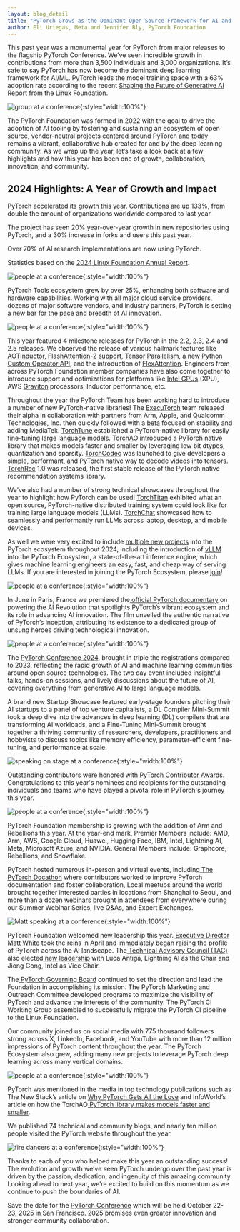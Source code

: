 ```yaml
---
layout: blog_detail
title: "PyTorch Grows as the Dominant Open Source Framework for AI and ML: 2024 Year in Review"
author: Eli Uriegas, Meta and Jennifer Bly, PyTorch Foundation
---
```


This past year was a monumental year for PyTorch from major releases to the flagship PyTorch Conference. We’ve seen incredible growth in contributions from more than 3,500 individuals and 3,000 organizations. It’s safe to say PyTorch has now become the dominant deep learning framework for AI/ML.  PyTorch leads the model training space with a 63% adoption rate according to the recent [Shaping the Future of Generative AI Report](https://www.linuxfoundation.org/research/gen-ai-2024) from the Linux Foundation.



![group at a conference](/assets/images/2024-year-in-review/fg1.jpg){:style="width:100%"}


The PyTorch Foundation was formed in 2022 with the goal to drive the adoption of AI tooling by fostering and sustaining an ecosystem of open source, vendor-neutral projects centered around PyTorch and today remains a vibrant, collaborative hub created for and by the deep learning community. As we wrap up the year, let’s take a look back at a few highlights and how this year has been one of growth, collaboration, innovation, and community.

## 2024 Highlights: A Year of Growth and Impact

  

PyTorch accelerated its growth this year. Contributions are up 133%, from double the amount of  organizations worldwide compared to last year.

The project has seen 20% year-over-year growth in new repositories using PyTorch, and a 30% increase in forks and users this past year.

Over 70% of AI research implementations are now using PyTorch.

Statistics based on the [2024 Linux Foundation Annual Report](https://www.linuxfoundation.org/resources/publications/linux-foundation-annual-report-2024).


![people at a conference](/assets/images/2024-year-in-review/fg2.jpg){:style="width:100%"}


PyTorch Tools ecosystem grew by over 25%, enhancing both software and hardware capabilities. Working with all major cloud service providers, dozens of major software vendors, and industry partners, PyTorch is setting a new bar for the pace and breadth of AI innovation.


![people at a conference](/assets/images/2024-year-in-review/fg3.jpg){:style="width:100%"}

This year featured 4 milestone releases for PyTorch in the 2.2, 2.3, 2.4 and 2.5 releases. We observed the release of various hallmark features like [AOTInductor](https://pytorch.org/blog/pytorch2-2/#beta-aotinductor-ahead-of-time-compilation-and-deployment-for-torchexport-ed-programs), [FlashAttention-2 support](https://pytorch.org/blog/pytorch2-2/#beta-aotinductor-ahead-of-time-compilation-and-deployment-for-torchexport-ed-programs), [Tensor Parallelism](https://pytorch.org/blog/pytorch2-3/#beta-tensor-parallelism-introduces-more-efficient-ways-to-train-llms), a new [Python Custom Operator API](https://pytorch.org/blog/pytorch2-4/#beta-new-higher-level-python-custom-operator-api), and the introduction of [FlexAttention](https://pytorch.org/blog/pytorch2-5/#prototype-flexattention). Engineers from across PyTorch Foundation member companies have also come together to introduce support and optimizations for platforms like [Intel GPUs](https://pytorch.org/blog/pytorch2-4/#torchcompile-optimizations-for-aws-graviton-aarch64-linux-processors) (XPU), AWS [Graviton](https://pytorch.org/blog/pytorch2-4/#torchcompile-optimizations-for-aws-graviton-aarch64-linux-processors) processors, Inductor performance, etc.

Throughout the year the PyTorch Team has been working hard to introduce a number of new PyTorch-native libraries! The [ExecuTorch](https://pytorch.org/blog/executorch-alpha/) team released their alpha in collaboration with partners from Arm, Apple, and Qualcomm Technologies, Inc. then quickly followed with a [beta](https://pytorch.org/blog/executorch-beta/) focused on stability and adding MediaTek. [TorchTune](https://pytorch.org/blog/torchtune-fine-tune-llms/) established a PyTorch-native library for easily fine-tuning large language models. [TorchAO](https://pytorch.org/blog/pytorch-native-architecture-optimization/) introduced a PyTorch native library that makes models faster and smaller by leveraging low bit dtypes, quantization and sparsity. [TorchCodec](https://pytorch.org/blog/torchcodec/) was launched to give developers a simple, performant, and PyTorch native way to decode videos into tensors. [TorchRec](https://pytorch.org/blog/torchrec-fbgemm-1/) 1.0 was released, the first stable release of the PyTorch native recommendation systems library. 

We’ve also had a number of strong technical showcases throughout the year to highlight how PyTorch can be used! [TorchTitan](https://arxiv.org/html/2410.06511v1) exhibited what an open source, PyTorch-native distributed training system could look like for training large language models (LLMs). [TorchChat](https://pytorch.org/blog/torchchat-local-llm-inference/) showcased how to seamlessly and performantly run LLMs across laptop, desktop, and mobile devices.

As well we were very excited to include [multiple new projects](https://pytorch.org/blog/enhancing-deep-learning/) into the PyTorch ecosystem throughout 2024, including the introduction of  [vLLM](https://pytorch.org/blog/vllm-joins-pytorch/) into the PyTorch Ecosystem, a state-of-the-art inference engine, which gives machine learning engineers an easy, fast, and cheap way of serving LLMs. If you are interested in joining the PyTorch Ecosystem, please [join](https://pytorch.org/ecosystem/join)!


![people at a conference](/assets/images/2024-year-in-review/fg4.jpg){:style="width:100%"}


In June in Paris, France we premiered the[ official PyTorch documentary](https://pytorch.org/blog/pytorch-documentary/) on powering the AI Revolution that spotlights PyTorch’s vibrant ecosystem and its role in advancing AI innovation. The film unveiled the authentic narrative of PyTorch’s inception, attributing its existence to a dedicated group of unsung heroes driving technological innovation.


![people at a conference](/assets/images/2024-year-in-review/fg5.jpg){:style="width:100%"}


The [PyTorch Conference 2024](https://pytorch.org/blog/pytorch-conference-2024-recap/), brought in triple the registrations compared to 2023, reflecting the rapid growth of AI and machine learning communities around open source technologies. The two day event included insightful talks, hands-on sessions, and lively discussions about the future of AI, covering everything from generative AI to large language models. 

A brand new Startup Showcase featured early-stage founders pitching their AI startups to a panel of top venture capitalists, a DL Compiler Mini-Summit took a deep dive into the advances in deep learning (DL) compilers that are transforming AI workloads, and a Fine-Tuning Mini-Summit brought together a thriving community of researchers, developers, practitioners and hobbyists to discuss topics like memory efficiency, parameter-efficient fine-tuning, and performance at scale.


![speaking on stage at a conference](/assets/images/2024-year-in-review/fg6.jpg){:style="width:100%"}


Outstanding contributors were honored with [PyTorch Contributor Awards](https://pytorch.org/ecosystem/contributor-awards-2024). Congratulations to this year's nominees and recipients for the outstanding individuals and teams who have played a pivotal role in PyTorch's journey this year.


![people at a conference](/assets/images/2024-year-in-review/fg7.jpg){:style="width:100%"}


PyTorch Foundation membership is growing with the addition of Arm and Rebellions this year. At the year-end mark, Premier Members include: AMD, Arm, AWS, Google Cloud, Huawei, Hugging Face, IBM, Intel, Lightning AI, Meta, Microsoft Azure, and NVIDIA. General Members include: Graphcore, Rebellions, and Snowflake.

PyTorch hosted numerous in-person and virtual events, including[ The PyTorch Docathon](https://pytorch.org/blog/pytorch-docathon-h2-2024-wrap-up/) where contributors worked to improve PyTorch documentation and foster collaboration, Local meetups around the world brought together interested parties in locations from Shanghai to Seoul, and more than a dozen [webinars](https://www.youtube.com/pytorch) brought in attendees from everywhere during our Summer Webinar Series, live Q&As, and Expert Exchanges.

![Matt speaking at a conference](/assets/images/2024-year-in-review/fg8.jpg){:style="width:100%"}


PyTorch Foundation welcomed new leadership this year.[ Executive Director Matt White](https://pytorch.org/blog/new-executive-director/) took the reins in April and immediately began raising the profile of PyTorch across the AI landscape. The[ Technical Advisory Council (TAC)](https://pytorch.org/tac) also elected[ new leadership](https://pytorch.org/blog/tac-elects-new-leadership/) with  Luca Antiga, Lightning AI as the Chair and Jiong Gong, Intel as Vice Chair. 

The[ PyTorch Governing Board](https://pytorch.org/governing-board) continued to set the direction and lead the Foundation in accomplishing its mission. The PyTorch Marketing and Outreach Committee developed programs to maximize the visibility of PyTorch and advance the interests of the community. The PyTorch CI Working Group assembled to successfully migrate the PyTorch CI pipeline to the Linux Foundation. 

Our community joined us on social media with 775 thousand followers strong across X, LinkedIn, Facebook, and YouTube with more than 12 million impressions of PyTorch content throughout the year.  The PyTorch Ecosystem also grew, adding many new projects to leverage PyTorch deep learning across many vertical domains. 


![people at a conference](/assets/images/2024-year-in-review/fg9.jpg){:style="width:100%"}

PyTorch was mentioned in the media in top technology publications such as The New Stack’s article on [Why PyTorch Gets All the Love](https://thenewstack.io/why-pytorch-gets-all-the-love/) and InfoWorld’s article on how the TorchAO[ PyTorch library makes models faster and smaller](https://www.infoworld.com/article/3543651/pytorch-library-makes-models-faster-and-smaller.html).

We published 74 technical and community blogs, and nearly ten million people visited the PyTorch website throughout the year.


     


![fire dancers at a conference](/assets/images/2024-year-in-review/fg10.jpg){:style="width:100%"}


Thanks to each of you who helped make this year an outstanding success! The evolution and growth we’ve seen PyTorch undergo over the past year is driven by the passion, dedication, and ingenuity of this amazing community. Looking ahead to next year, we’re excited to build on this momentum as we continue to push the boundaries of AI. 

Save the date for the [PyTorch Conference](https://events.linuxfoundation.org/pytorch-conference-2025/) which will be held October 22-23, 2025 in San Francisco. 2025 promises even greater innovation and stronger community collaboration.